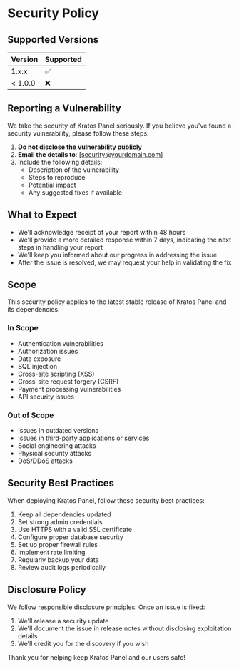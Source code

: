 # Security Policy

## Supported Versions

| Version | Supported          |
| ------- | ------------------ |
| 1.x.x   | :white_check_mark: |
| < 1.0.0 | :x:                |

## Reporting a Vulnerability

We take the security of Kratos Panel seriously. If you believe you've found a security vulnerability, please follow these steps:

1. **Do not disclose the vulnerability publicly**
2. **Email the details to**: [security@yourdomain.com]
3. Include the following details:
   - Description of the vulnerability
   - Steps to reproduce
   - Potential impact
   - Any suggested fixes if available

## What to Expect

- We'll acknowledge receipt of your report within 48 hours
- We'll provide a more detailed response within 7 days, indicating the next steps in handling your report
- We'll keep you informed about our progress in addressing the issue
- After the issue is resolved, we may request your help in validating the fix

## Scope

This security policy applies to the latest stable release of Kratos Panel and its dependencies.

### In Scope

- Authentication vulnerabilities
- Authorization issues
- Data exposure
- SQL injection
- Cross-site scripting (XSS)
- Cross-site request forgery (CSRF)
- Payment processing vulnerabilities
- API security issues

### Out of Scope

- Issues in outdated versions
- Issues in third-party applications or services
- Social engineering attacks
- Physical security attacks
- DoS/DDoS attacks

## Security Best Practices

When deploying Kratos Panel, follow these security best practices:

1. Keep all dependencies updated
2. Set strong admin credentials
3. Use HTTPS with a valid SSL certificate
4. Configure proper database security
5. Set up proper firewall rules
6. Implement rate limiting
7. Regularly backup your data
8. Review audit logs periodically

## Disclosure Policy

We follow responsible disclosure principles. Once an issue is fixed:

1. We'll release a security update
2. We'll document the issue in release notes without disclosing exploitation details
3. We'll credit you for the discovery if you wish

Thank you for helping keep Kratos Panel and our users safe!